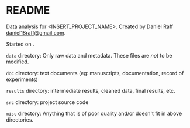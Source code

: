 # README

Data analysis for <INSERT_PROJECT_NAME>.
Created by Daniel Raff daniel18raff@gmail.com.

Started on <INSERT DATE>.

`data` directory: Only raw data and metadata. These files are *not* to
be modified.

`doc` directory: text documents (eg: manuscripts, documentation, record of experiments)

`results` directory: intermediate results, cleaned data, final results, etc.

`src` directory: project source code

`misc` directory: Anything that is of poor quality and/or doesn't fit in above directories.
